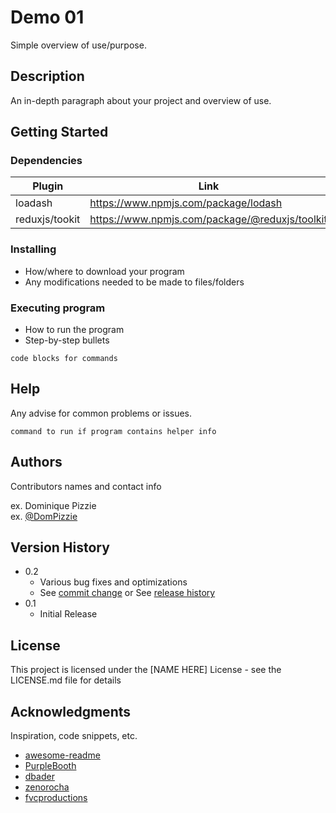 # Demo 01

Simple overview of use/purpose.

## Description

An in-depth paragraph about your project and overview of use.

## Getting Started

### Dependencies

| Plugin | Link |
| ------- | ----- |
| loadash | https://www.npmjs.com/package/lodash |
| reduxjs/tookit | https://www.npmjs.com/package/@reduxjs/toolkit |


### Installing

* How/where to download your program
* Any modifications needed to be made to files/folders

### Executing program

* How to run the program
* Step-by-step bullets
```
code blocks for commands
```

## Help

Any advise for common problems or issues.
```
command to run if program contains helper info
```

## Authors

Contributors names and contact info

ex. Dominique Pizzie  
ex. [@DomPizzie](https://twitter.com/dompizzie)

## Version History

* 0.2
    * Various bug fixes and optimizations
    * See [commit change]() or See [release history]()
* 0.1
    * Initial Release

## License

This project is licensed under the [NAME HERE] License - see the LICENSE.md file for details

## Acknowledgments

Inspiration, code snippets, etc.
* [awesome-readme](https://github.com/matiassingers/awesome-readme)
* [PurpleBooth](https://gist.github.com/PurpleBooth/109311bb0361f32d87a2)
* [dbader](https://github.com/dbader/readme-template)
* [zenorocha](https://gist.github.com/zenorocha/4526327)
* [fvcproductions](https://gist.github.com/fvcproductions/1bfc2d4aecb01a834b46)
